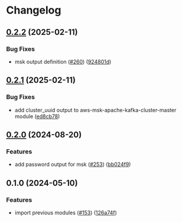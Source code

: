 # Changelog

## [0.2.2](https://github.com/kloia/platform-modules/compare/aws-msk-apache-kafka-cluster-master-v0.2.1...aws-msk-apache-kafka-cluster-master-v0.2.2) (2025-02-11)


### Bug Fixes

* msk output definition ([#260](https://github.com/kloia/platform-modules/issues/260)) ([924801d](https://github.com/kloia/platform-modules/commit/924801d25c0c07ac7b5a8055dbccd214b040f433))

## [0.2.1](https://github.com/kloia/platform-modules/compare/aws-msk-apache-kafka-cluster-master-v0.2.0...aws-msk-apache-kafka-cluster-master-v0.2.1) (2025-02-11)


### Bug Fixes

* add cluster_uuid output to aws-msk-apache-kafka-cluster-master module ([ed8cb78](https://github.com/kloia/platform-modules/commit/ed8cb78dec8ce94ad9e643c4cc7e585cd1f773ee))

## [0.2.0](https://github.com/kloia/platform-modules/compare/aws-msk-apache-kafka-cluster-master-v0.1.0...aws-msk-apache-kafka-cluster-master-v0.2.0) (2024-08-20)


### Features

* add password output for msk ([#253](https://github.com/kloia/platform-modules/issues/253)) ([bb024f9](https://github.com/kloia/platform-modules/commit/bb024f940f511f2008b8b489470dc7581adb5298))

## 0.1.0 (2024-05-10)


### Features

* import previous modules ([#153](https://github.com/kloia/platform-modules/issues/153)) ([126a74f](https://github.com/kloia/platform-modules/commit/126a74f8430ca971e61740f72de776dee210bb55))
